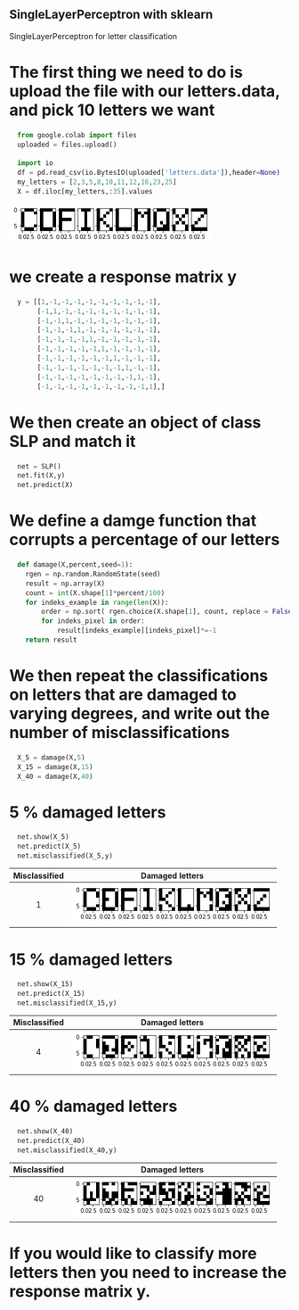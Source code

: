 ## SingleLayerPerceptron with sklearn

SingleLayerPerceptron for letter classification

# The first thing we need to do is upload the file with our letters.data, and pick 10 letters we want

```python
  from google.colab import files
  uploaded = files.upload()

  import io
  df = pd.read_csv(io.BytesIO(uploaded['letters.data']),header=None)
  my_letters = [2,3,5,8,10,11,12,16,23,25]
  X = df.iloc[my_letters,:35].values
```
![Screenshot](pictures/letters.png)

# we create a response matrix y

```python
  y = [[1,-1,-1,-1,-1,-1,-1,-1,-1,-1],
       [-1,1,-1,-1,-1,-1,-1,-1,-1,-1],
       [-1,-1,1,-1,-1,-1,-1,-1,-1,-1],
       [-1,-1,-1,1,-1,-1,-1,-1,-1,-1],
       [-1,-1,-1,-1,1,-1,-1,-1,-1,-1],
       [-1,-1,-1,-1,-1,1,-1,-1,-1,-1],
       [-1,-1,-1,-1,-1,-1,1,-1,-1,-1],
       [-1,-1,-1,-1,-1,-1,-1,1,-1,-1],
       [-1,-1,-1,-1,-1,-1,-1,-1,1,-1],
       [-1,-1,-1,-1,-1,-1,-1,-1,-1,1],]
```

# We then create an object of class SLP and match it

```python
  net = SLP()
  net.fit(X,y)
  net.predict(X)
```
# We define a damge function that corrupts a percentage of our letters

```python
  def damage(X,percent,seed=1):
    rgen = np.random.RandomState(seed)
    result = np.array(X)
    count = int(X.shape[1]*percent/100)
    for indeks_example in range(len(X)):
        order = np.sort( rgen.choice(X.shape[1], count, replace = False))
        for indeks_pixel in order:
            result[indeks_example][indeks_pixel]*=-1
    return result
```

# We then repeat the classifications on letters that are damaged to varying degrees, and write out the number of misclassifications

```python
  X_5 = damage(X,5)
  X_15 = damage(X,15)
  X_40 = damage(X,40)
```
# 5 % damaged letters

```python
  net.show(X_5)
  net.predict(X_5)
  net.misclassified(X_5,y)
```
Misclassified           |  Damaged letters
:-------------------------:|:-------------------------:
1  |  ![Screenshot](pictures/letters_damaged_by_5.png)


# 15 % damaged letters

```python
  net.show(X_15)
  net.predict(X_15)
  net.misclassified(X_15,y)
```
Misclassified           |  Damaged letters
:-------------------------:|:-------------------------:
4  |  ![Screenshot](pictures/letters_damaged_by_15.png)

# 40 % damaged letters

```python
  net.show(X_40)
  net.predict(X_40)
  net.misclassified(X_40,y)
```
Misclassified           |  Damaged letters
:-------------------------:|:-------------------------:
40  |  ![Screenshot](pictures/letters_damaged_by_40.png)

# If you would like to classify more letters then you need to increase the response matrix **y**. 
